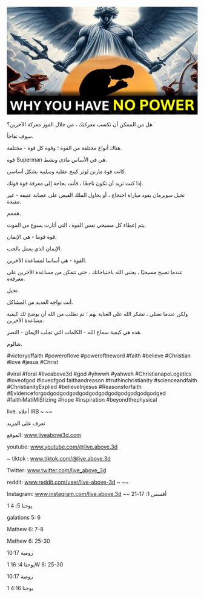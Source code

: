 ![Video cover image](../cover.jpg "cover photo")

هل من الممكن أن تكسب معركتك ، من خلال الفوز معركة الآخرين؟

سوف تفاجأ.

هناك أنواع مختلفة من القوة ؛ وقوة كل قوة - مختلفة.

قوة Superman هي في الأساس مادي ونشط.

كانت قوة مارتن لوثر كينج عقلية وسلبية بشكل أساسي.

إذا كنت تريد أن تكون ناجحًا ، فأنت بحاجة إلى معرفة قوة قوتك.

تخيل سوبرمان يقود مباراة احتجاج ، أو يحاول الملك القبض على عصابة عنيفة - غير مفيدة.

هممم.

يتم إعطاء كل مسيحي نفس القوة ، التي أثارت يسوع من الموت.

قوة قوتنا - هي الإيمان.

الإيمان الذي يعمل بالحب.

القوة - هي أساسا لمساعدة الآخرين.

عندما تصبح مسيحيًا ، يعتني الله باحتياجاتك ، حتى تتمكن من مساعدة الآخرين على معرفةه.

تخيل.

أنت تواجه العديد من المشاكل.

ولكن عندما تصلي ، تشكر الله على العناية بهم ؛ ثم تطلب من الله أن يوضح لك كيفية مساعدة الآخرين.

هذه هي كيفية سماع الله - الكلمات التي تجلب الإيمان - النصر.

شالوم.

#victoryoffaith #poweroflove #poweroftheword #faith #believe #Christian #love #jesus #Christ

#viral #foral #liveabove3d #god #yhwwh #yahweh #ChristianapoLogetics #loveofgod #loveofgod faithandreason #truthinchristianity #scienceandfaith #ChristianityExplied #believeInjesus #Reasonsforfaith #Evidenceforgodgodgodgodgodgodgodgodgodgodgodgodged #faithiMatiMiStizing #hope #inspiration #beyondthephysical

live. أعلاه IRB ~ ~~

تعرف على المزيد

الموقع: www.liveabove3d.com

youtube: www.youtube.com/@live.above.3d

~ tiktok : www.tiktok.com/@live.above.3d

Twitter: www.twitter.com/live_above_3d

reddit: www.reddit.com/user/live-above-3d ~ ~~

Instagram: www.instagram.com/live.above.3d ~~ أفسس 1: 17-21

1 يوحنا 5: 4

galations 5: 6

Mathew 6: 7-8

Mathew 6: 25-30

رومية 10:17

1 يوحنا 4: 16W 6: 25-30

رومية 10:17

1 يوحنا 4:16